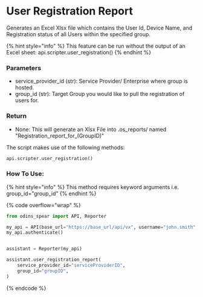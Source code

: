 # User Registration Report

Generates an Excel Xlsx file which contains the User Id, Device Name, and Registration status of all Users within the specified group.

{% hint style="info" %}
This feature can be run without the output of an Excel sheet: api.scripter.user_registration()&#x20;
{% endhint %}


### Parameters&#x20;

* service\_provider\_id (str): Service Provider/ Enterprise where group is hosted.&#x20;
* group\_id (str): Target Group you would like to pull the registration of users for.&#x20;

### Return

* None: This will generate an Xlsx File into .os_reports/ named "Registration_report_for_(GroupID)"

The script makes use of the following methods:

```python
api.scripter.user_registration()
```

### How To Use:
{% hint style="info" %}
This method requires keyword arguments i.e. group_id="group_id"
{% endhint %}

{% code overflow="wrap" %}
```python
from odins_spear import API, Reporter

my_api = API(base_url="https://base_url/api/vx", username="john.smith", password="ODIN_INSTANCE_1")
my_api.authenticate()


assistant = Reporter(my_api)

assistant.user_registration_report(
    service_provider_id="serviceProviderID",
    group_id="groupID",
)

```
{% endcode %}

